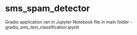 # sms_spam_detector
Gradio application ran in Jupyter Notebook file in main folder - gradio_sms_text_classification.ipynb
